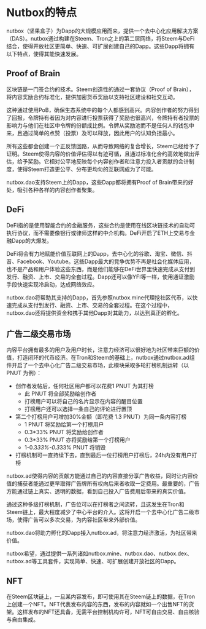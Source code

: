 # Nutbox的特点

nutbox（坚果盒子）为Dapp的大规模应用而来，提供一个去中心化应用解决方案（DAS）。nutbox通过构建在Steem、Tron之上的第二层网络，将Steem与DeFi结合，使得开放社区更简单、快速、可扩展创建自己的Dapp。这些Dapp将拥有以下特点，使得其能快速发展。

## Proof of Brain

区块链是一门签合约的技术。Steem创造性的通过一套协议（Proof of Brain），将内容奖励合约标准化，提供加密货币奖励以支持社区建设和社交互动。

这种通过使用PoB，确保生态系统中的每个人都感到高兴。内容创作者的努力得到了回报，令牌持有者因为对内容进行投票获得了奖励也很高兴，令牌持有者投票的影响力与他们在社区中令牌的份额成比例。令牌从奖励池而不是任何人的钱包中来，且通过简单的点赞（投票）及可以释放，因此用户的认知负担最小。

所有这些都会创建一个正反馈回路，从而导致网络的复合增长，Steem已经给予了证明。Steem使得内容的价值评估得以有迹可循，且通过标准化合约高效地做出评估，给予奖励。它相对公平地反映每个内容创作者和注意力投入者贡献的会计制度，使得Steem打造更公平、分布更均匀的互联网成为了可能。

nutbox.dao支持Steem上的Dapp，这些Dapp都将拥有Proof of Brain带来的好处，吸引各种各样的内容创作者聚集。

## DeFi

DeFi指的是使用智能合约的金融服务，这些合约是使用在线区块链技术的自动可执行协议，而不需要像银行或律师这样的中介机构。DeFi开启了ETH上交易与金融Dapp的大爆发。

DeFi将会有力地赋能价值互联网上的Dapp，去中心化的谷歌、淘宝、微信、抖音、Facebook、Youtube。这些Dapp最大的竞争优势不再是社会化媒体应用，也不是产品和用户体验这些东西，而是他们能够在DeFi世界里快速完成从支付到发行、融资、上市、交易的全套过程。Dapp还可以像YFI等一样，使用通证激励手段快速实现冷启动，达成网络效应。

nutbox.dao将帮助其支持的Dapp，首先参照nutbox.mine代理挖社区代币，以快速完成从支付到发行、融资、上市、交易的全套过程。在这个过程中，nutbox.dao还将提供资金和携手其他Dapp对其助力，以达到真正的孵化。

## 广告二级交易市场

内容平台拥有最多的用户及用户时长，注意力经济可以很好地为社区带来巨额的价值，打造闭环的代币经济。在Tron和Steem的基础上，nutbox通过nutbox.ad组件开启了一个去中心化广告二级交易市场，此模块采取多轮打榜机制运转（以 PNUT 为例）：

* 创作者发帖后，任何社区用户都可以花费1 PNUT 为其打榜
    * 此 PNUT 将全部奖励给创作者
    * 打榜用户可以将自己的名片显示在内容的醒目位置
    * 打榜用户还可以选择一条自己的评论进行置顶
* 第二个打榜用户可增加30%金额（即花费 1.3 PNUT）为同一条内容打榜
    * 1 PNUT 将奖励给第一个打榜用户
    * 0.3*33% PNUT 将奖励给创作者
    * 0.3*33% PNUT 亦将奖励给第一个打榜用户
    * 1-0.3*33%-0.3*33% PNUT 将销毁
* 打榜机制可一直持续下去，直到最后一位打榜用户打榜后，24h内没有用户打榜

nutbox.ad使得内容的贡献方能通过自己的内容直接分享广告收益，同时让内容价值的捕获者能通过更早取得广告牌所有权向后来者收取一定费用。最重要的，广告方能通过链上真实、透明的数据，看到自己投入广告费用后带来的真实价值。

通过这种多级打榜机制，广告位可以在打榜者之间流转，且这发生在Tron和Steem链上，最大程度减少了中心平台的介入。这将开启一个去中心化广告二级市场，使得广告可以多次交易，为内容社区带来外部价值。

nutbox.dao将助力孵化的Dapp接入nutbox.ad，将注意力经济激活，为社区带来价值。

nutbox希望，通过提供一系列诸如nutbox.mine、nutbox.dao、nutbox.dex、nutbox.ad等工具套件，实现简单、快速、可扩展创建开放社区的Dapp。

## NFT

在Steem区块链上，一旦某内容发布，即可使用其在Steem链上的数据，在Tron上创建一个NFT。NFT代表发布内容的东西，发布的内容就如一个出售NFT的货架。这样发布的NFT还具备，无需平台控制机构许可，NFT可自由交易、自由核验与自由集成。
